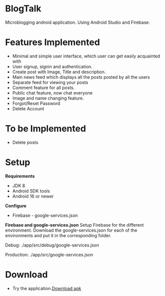 # BlogTalk
Microblogging android application.
Using Android Studio and Firebase.

# Features Implemented
<ul>
  <li>Minimal and simple user interface, which user can get easily acquainted with</li>
  <li>User signup, signin and authentication.</li>
  <li>Create post with Image, Title and description.</li>
  <li>Main news feed which displays all the posts posted by all the users</li>
  <li>Separate feed for viewing your posts</li>
  <li>Comment feature for all posts.</li>
  <li>Public chat feature, now chat everyone</li>
  <li>Image and name changing feature.</li>
  <li>Forgot/Reset Password</li>
  <li>Delete Account</li>
</ul>

# To be Implemented
<ul>
  <li>Delete posts</li>
</ul>

# Setup
<strong>Requirements</strong>
<ul>
  <li>JDK 8</li>
  <li>Android SDK tools</li>
  <li>Android 16 or newer</li>
</ul>
<strong>Configure</strong>
<ul>
  <li>Firebase - google-services.json</li>
</ul>
<strong>Firebase and google-services.json</strong>
Setup Firebase for the different environment. Download the google-services.json for each of the environments and put it in the corresponding folder.

Debug: ./app/src/debug/google-services.json

Production: ./app/src/google-services.json

# Download
* Try the application.<a href="https://github.com/cs5-sam/BlogTalk/tree/master/app/release/app-release.apk" target="_blank" download>Download apk</a>
